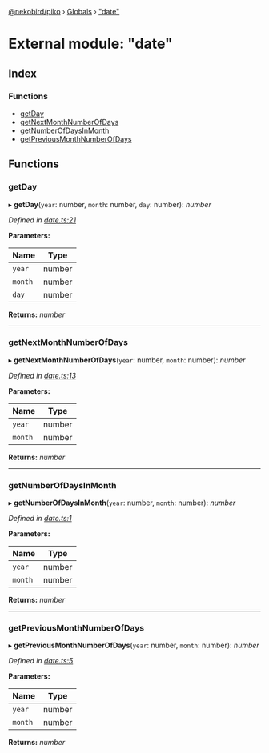 [@nekobird/piko](../README.md) › [Globals](../globals.md) › ["date"](_date_.md)

# External module: "date"

## Index

### Functions

* [getDay](_date_.md#getday)
* [getNextMonthNumberOfDays](_date_.md#getnextmonthnumberofdays)
* [getNumberOfDaysInMonth](_date_.md#getnumberofdaysinmonth)
* [getPreviousMonthNumberOfDays](_date_.md#getpreviousmonthnumberofdays)

## Functions

###  getDay

▸ **getDay**(`year`: number, `month`: number, `day`: number): *number*

*Defined in [date.ts:21](https://github.com/nekobird/piko/blob/f4a9cf0/lib/date.ts#L21)*

**Parameters:**

Name | Type |
------ | ------ |
`year` | number |
`month` | number |
`day` | number |

**Returns:** *number*

___

###  getNextMonthNumberOfDays

▸ **getNextMonthNumberOfDays**(`year`: number, `month`: number): *number*

*Defined in [date.ts:13](https://github.com/nekobird/piko/blob/f4a9cf0/lib/date.ts#L13)*

**Parameters:**

Name | Type |
------ | ------ |
`year` | number |
`month` | number |

**Returns:** *number*

___

###  getNumberOfDaysInMonth

▸ **getNumberOfDaysInMonth**(`year`: number, `month`: number): *number*

*Defined in [date.ts:1](https://github.com/nekobird/piko/blob/f4a9cf0/lib/date.ts#L1)*

**Parameters:**

Name | Type |
------ | ------ |
`year` | number |
`month` | number |

**Returns:** *number*

___

###  getPreviousMonthNumberOfDays

▸ **getPreviousMonthNumberOfDays**(`year`: number, `month`: number): *number*

*Defined in [date.ts:5](https://github.com/nekobird/piko/blob/f4a9cf0/lib/date.ts#L5)*

**Parameters:**

Name | Type |
------ | ------ |
`year` | number |
`month` | number |

**Returns:** *number*
